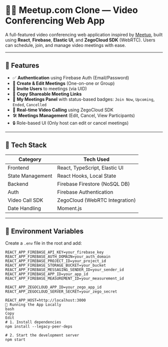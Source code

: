 # 🧑‍💻 Meetup.com Clone — Video Conferencing Web App

A full-featured video conferencing web application inspired by [Meetup](https://www.meetup.com/), built using **React**, **Firebase**, **Elastic UI**, and **ZegoCloud SDK** (WebRTC). Users can schedule, join, and manage video meetings with ease.

---

## 🚀 Features

- ✅ **Authentication** using Firebase Auth (Email/Password)
- 📅 **Create & Edit Meetings** (One-on-one or Group)
- 👥 **Invite Users** to meetings (via UID)
- 📎 **Copy Shareable Meeting Links**
- 📂 **My Meetings Panel** with status-based badges: `Join Now`, `Upcoming`, `Ended`, `Cancelled`
- 📡 **Real-time Video Calling** using ZegoCloud SDK
- 🛠️ **Meetings Management** (Edit, Cancel, View Participants)
- 🔒 Role-based UI (Only host can edit or cancel meetings)

---

## 🧱 Tech Stack

| Category         | Tech Used                         |
|------------------|----------------------------------|
| Frontend         | React, TypeScript, Elastic UI     |
| State Management | React Hooks, Local State          |
| Backend          | Firebase Firestore (NoSQL DB)     |
| Auth             | Firebase Authentication           |
| Video Call SDK   | ZegoCloud (WebRTC Integration)    |
| Date Handling    | Moment.js                         |       |

---




## 🔐 Environment Variables

Create a `.env` file in the root and add:

```env
REACT_APP_FIREBASE_API_KEY=your_firebase_key
REACT_APP_FIREBASE_AUTH_DOMAIN=your_auth_domain
REACT_APP_FIREBASE_PROJECT_ID=your_project_id
REACT_APP_FIREBASE_STORAGE_BUCKET=your_bucket
REACT_APP_FIREBASE_MESSAGING_SENDER_ID=your_sender_id
REACT_APP_FIREBASE_APP_ID=your_app_id
REACT_APP_FIREBASE_MEASUREMENT_ID=your_measurement_id

REACT_APP_ZEGOCLOUD_APP_ID=your_zego_app_id
REACT_APP_ZEGOCLOUD_SERVER_SECRET=your_zego_secret

REACT_APP_HOST=http://localhost:3000
🧪 Running the App Locally
bash
Copy
Edit
# 1. Install dependencies
npm install --legacy-peer-deps

# 2. Start the development server
npm start

